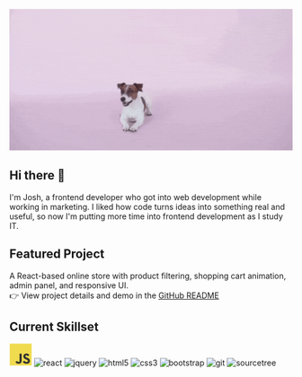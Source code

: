 <p align="center">
  <img src="welcome-header.gif" style="" alt="welcome to my github profile">
</p>

## Hi there 👋
I'm Josh, a frontend developer who got into web development while working in marketing. I liked how code turns ideas into something real and useful, so now I'm putting more time into frontend development as I study IT.

## Featured Project
A React-based online store with product filtering, shopping cart animation, admin panel, and responsive UI.  
👉 View project details and demo in the [GitHub README](https://github.com/josh-yo/giftbox_website)

## Current Skillset
<p align="left">
  <img src="https://raw.githubusercontent.com/devicons/devicon/master/icons/javascript/javascript-original.svg" alt="javascript" width="40" height="40"/>
  <img src="https://cdn.jsdelivr.net/gh/devicons/devicon@latest/icons/react/react-original-wordmark.svg" alt="react" width="40" height="40"/>
  <img src="https://cdn.jsdelivr.net/gh/devicons/devicon@latest/icons/jquery/jquery-plain-wordmark.svg" alt="jquery" width="40" height="40"/>
  <img src="https://cdn.jsdelivr.net/gh/devicons/devicon@latest/icons/html5/html5-plain-wordmark.svg" alt="html5" width="40" height="40"/>
  <img src="https://cdn.jsdelivr.net/gh/devicons/devicon@latest/icons/css3/css3-plain-wordmark.svg" alt="css3" width="40" height="40"/> </a>
  <img src="https://cdn.jsdelivr.net/gh/devicons/devicon@latest/icons/bootstrap/bootstrap-original-wordmark.svg" alt="bootstrap" width="40" height="40"/>
  
  <img src="https://cdn.jsdelivr.net/gh/devicons/devicon@latest/icons/git/git-plain-wordmark.svg" alt="git" width="40" height="40"/>
    <img src="https://cdn.jsdelivr.net/gh/devicons/devicon@latest/icons/sourcetree/sourcetree-original-wordmark.svg" alt="sourcetree" width="40" height="40"/>
</p>
